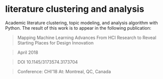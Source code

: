 # literature clustering and analysis
Academic literature clustering, topic modeling, and analysis algorithm with Python.
The result of this work is to appear in the following publication:

> Mapping Machine Learning Advances From HCI Research to Reveal Starting Places for Design Innovation

> April 2018

> DOI 10.1145/3173574.3173704

> Conference: CHI'18 At: Montreal, QC, Canada

